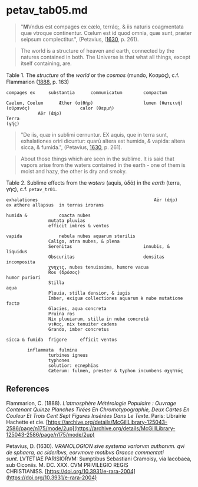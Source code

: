 # petav_tab05.md

>"**M**Vndus est compages ex cælo, terráq;, & iis naturis coagmentata quæ vtroque continentur. Cœlum est id quod omnia, quæ sunt, præter seipsum complectitur.", (Petavius, ([1630](https://doi.org/10.3931/e-rara-2004), p. 261).

>The world is a structure of heaven and earth, connected by the natures contained in both.
The Universe is that what all things, except itself containing, are.

Table 1. The *structure* of the *world* or the *cosmos* (mundo, Κοσμόϛ), c.f. Flammarion ([1888](https://archive.org/details/McGillLibrary-125043-2586/page/n175/mode/2up), p. 163)
~~~
compages ex		substantia		communicatum		compactum

Caelum, Coelum		Æther (αίθήρ)					lumen (Φωτεινή)
(ούρανός)					calor (θερμή)	
			Aër (άήρ)			
Terra			
(γής)			
~~~

>"De iis, quæ in sublimi cernuntur.
EX aquis, que in terra sunt, exhalationes oriri dicuntur: quarū altera est humida, & vapida: altera sicca, & fumida.", (Petavius, [1630](https://doi.org/10.3931/e-rara-2004), p. 261).

>About those things which are seen in the sublime.
It is said that vapors arise from the waters contained in the earth - one of them is moist and hazy, the other is dry and smoky.

Table 2. Sublime effects from the *waters* (aquis, ύδά) in the *earth* (terra, γής), c.f. `petav_tr01`.
~~~										
exhalationes											Aër (άήρ)			ex æthere allapsus	in terras irorans

humida &			coacta nubes			
				mutata pluvias			
				efficit imbres & ventos			
					
vapida				nebula nubes aquarum sterilis			
				Caligo, atra nubes, & plena			
				Serenitas							innubis, & liquidus		
				Obscuritas							densitas incomposita		
				χνηχις, nubes tenuissima, humore vacua			
				Ros (δρόσος)											humor puriori	
				Stilla															aqua
				Pluuia, stilla densior, & iugis			
				Imber, exiguæ collectiones aquarum è nube mutatione factæ			
				Glacies, aqua concreta			
				Pruina ros			
				Nix pluuiarum, stilla in nubæ concretâ			
				νιΦας, nix tenuiter cadens			
				Grando, imber concretus			
					
sicca & fumida	frigore		efficit ventos 			
					
		inflammata	fulmina			
				turbines igneus			
				typhones			
				solutior: ecnephias			
				Cæterum: fulmen, prester & typhon incumbens σχηπτός			
~~~



## References

Flammarion, C. (1888). *L’atmosphère Métérologie Populaire : Ouvrage Contenant Quinze Planches Tirées En Chromotypographie, Deux Cartes En Couleur Et Trois Cent Sept Figures Insérées Dans Le Texte*. Paris: Librairie Hachette et cie. [https://archive.org/details/McGillLibrary-125043-2586/page/n175/mode/2up](https://archive.org/details/McGillLibrary-125043-2586/page/n175/mode/2up)

Petavius, D. (1630). *VRANOLOGION sive systema variorvm authorvm. qvi de sphaera, ac sideribvs, eorvmove motibvs Graece commentati sunt*. LVTETIAE PARISIORVM: Sumptibus Sebastiani Cramoisy, via Iacobaea, sub Ciconiis. M. DC. XXX. CVM PRIVILEGIO REGIS CHRISTIANISS. [https://doi.org/10.3931/e-rara-2004](https://doi.org/10.3931/e-rara-2004)
